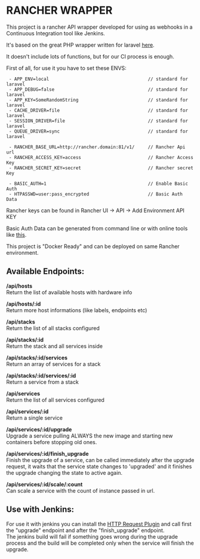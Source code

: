 RANCHER WRAPPER
=======================

This project is a rancher API wrapper developed for using as webhooks in a Continuous Integration tool like Jenkins.  
  
It's based on the great PHP wrapper written for laravel [here](https://github.com/benmag/laravel-rancher).  
  
It doesn't include lots of functions, but for our CI process is enough.  
  
First of all, for use it you have to set these ENVS:

     - APP_ENV=local                                     // standard for laravel
     - APP_DEBUG=false                                   // standard for laravel
     - APP_KEY=SomeRandomString                          // standard for laravel
     - CACHE_DRIVER=file                                 // standard for laravel
     - SESSION_DRIVER=file                               // standard for laravel
     - QUEUE_DRIVER=sync                                 // standard for laravel

     - RANCHER_BASE_URL=http://rancher.domain:81/v1/     // Rancher Api url
     - RANCHER_ACCESS_KEY=access                         // Rancher Access Key
     - RANCHER_SECRET_KEY=secret                         // Rancher secret Key

     - BASIC_AUTH=1                                      // Enable Basic Auth
     - HTPASSWD=user:pass_encrypted                      // Basic Auth Data 


Rancher keys can be found in Rancher UI -> API -> Add Environment API KEY  
  
Basic Auth Data can be generated from command line or with online tools like [this](http://www.htaccesstools.com/htpasswd-generator/).  
  
  
This project is "Docker Ready" and can be deployed on same Rancher environment.  
    
Available Endpoints:
--------------------
**/api/hosts**  
Return the list of available hosts with hardware info  
  
**/api/hosts/:id**  
Return more host informations (like labels, endpoints etc)  
  
**/api/stacks**  
Return the list of all stacks configured  
  
**/api/stacks/:id**  
Return the stack and all services inside  
  
**/api/stacks/:id/services**  
Return an array of services for a stack  
  
**/api/stacks/:id/services/:id**  
Return a service from a stack  
  
**/api/services**  
Return the list of all services configured  
  
**/api/services/:id**  
Return a single service  
  
**/api/services/:id/upgrade**  
Upgrade a service pulling ALWAYS the new image and starting new containers before stopping old ones.  
  
**/api/services/:id/finish_upgrade**  
Finish the upgrade of a service, can be called immediately after the upgrade request, it waits that the service state changes to 'upgraded' and it finishes the upgrade changing the state to active again.  
  
**/api/services/:id/scale/:count**  
Can scale a service with the count of instance passed in url.  
  
  
  
Use with Jenkins:
--------------------
For use it with jenkins you can install the [HTTP Request Plugin](https://wiki.jenkins-ci.org/display/JENKINS/HTTP+Request+Plugin) and call first the "upgrade" endpoint and after the "finish_upgrade" endpoint.  
The jenkins build will fail if something goes wrong during the upgrade process and the build will be completed only when the service will finish the upgrade.  
